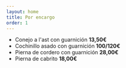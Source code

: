 ```yaml
---
layout: home
title: Por encargo
order: 1
---
```


- Conejo a l'ast con guarnición **13,50€**
- Cochinillo asado con guarnición **100/120€**
- Pierna de cordero con guarnición **28,00€**
- Pierna de cabrito **18,00€**
